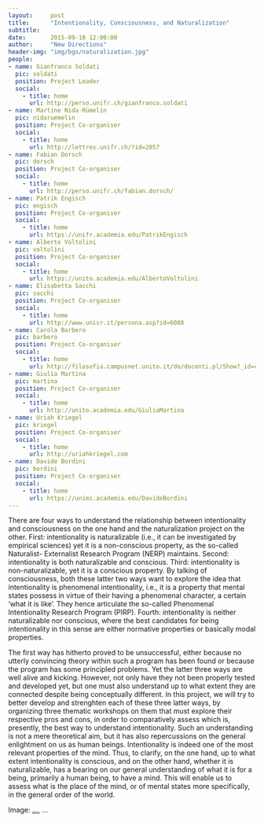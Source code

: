 ```yaml
---
layout:     post
title:      "Intentionality, Consciousness, and Naturalization"
subtitle:   
date:       2015-09-10 12:00:00
author:     "New Directions"
header-img: "img/bgs/naturalization.jpg"
people:
- name: Gianfranco Soldati
  pic: soldati
  position: Project Leader
  social:
    - title: home
      url: http://perso.unifr.ch/gianfranco.soldati
- name: Martine Nida-Rümelin
  pic: nidaruemelin
  position: Project Co-organiser
  social:
    - title: home
      url: http://lettres.unifr.ch/?id=2057
- name: Fabian Dorsch
  pic: dorsch
  position: Project Co-organiser
  social:
    - title: home
      url: http://perso.unifr.ch/fabian.dorsch/
- name: Patrik Engisch
  pic: engisch
  position: Project Co-organiser
  social:
    - title: home
      url: https://unifr.academia.edu/PatrikEngisch
- name: Alberto Voltolini
  pic: voltolini
  position: Project Co-organiser
  social:
    - title: home
      url: https://unito.academia.edu/AlbertoVoltolini
- name: Elisabetta Sacchi
  pic: sacchi
  position: Project Co-organiser
  social:
    - title: home
      url: http://www.unisr.it/persona.asp?id=6088
- name: Carola Barbero
  pic: barbero
  position: Project Co-organiser
  social:
    - title: home
      url: http://filosofia.campusnet.unito.it/do/docenti.pl/Show?_id=cabarber
- name: Giulia Martina
  pic: martina
  position: Project Co-organiser
  social:
    - title: home
      url: http://unito.academia.edu/GiuliaMartina
- name: Uriah Kriegel
  pic: kriegel
  position: Project Co-organiser
  social:
    - title: home
      url: http://uriahkriegel.com
- name: Davide Bordini
  pic: bordini
  position: Project Co-organiser
  social:
    - title: home
      url: https://unimi.academia.edu/DavideBordini
---
```


There are four ways to understand the relationship between intentionality and consciousness on the one hand and the naturalization project on the other. First: intentionality is naturalizable (i.e., it can be investigated by empirical sciences) yet it is a non-conscious property, as the so-called Naturalist- Externalist Research Program (NERP) maintains. Second: intentionality is both naturalizable and conscious. Third: intentionality is non-naturalizable, yet it is a conscious property. By talking of consciousness, both these latter two ways want to explore the idea that intentionality is phenomenal intentionality, i.e., it is a property that mental states possess in virtue of their having a phenomenal character, a certain ‘what it is like’. They hence articulate the so-called Phenomenal Intentionality Research Program (PIRP). Fourth: intentionality is neither naturalizable nor conscious, where the best candidates for being intentionality in this sense are either normative properties or basically modal properties.

The first way has hitherto proved to be unsuccessful, either because no utterly convincing theory within such a program has been found or because the program has some principled problems. Yet the latter three ways are well alive and kicking. However, not only have they not been properly tested and developed yet, but one must also understand up to what extent they are connected despite being conceptually different. In this project, we will try to better develop and strenghten each of these three latter ways, by organizing three thematic workshops on them that must explore their respective pros and cons, in order to comparatively assess which is, presently, the best way to understand intentionality. Such an understanding is not a mere theoretical aim, but it has also repercussions on the general enlightment on us as human beings. Intentionality is indeed one of the most relevant properties of the mind. Thus, to clarify, on the one hand, up to what extent intentionality is conscious, and on the other hand, whether it is naturalizable, has a bearing on our general understanding of what it is for a being, primarily a human being, to have a mind. This will enable us to assess what is the place of the mind, or of mental states more specifically, in the general order of the world.

<span class="caption text-muted">Image: 
<a href="..." target="_blank">...</a>, 
...</span>